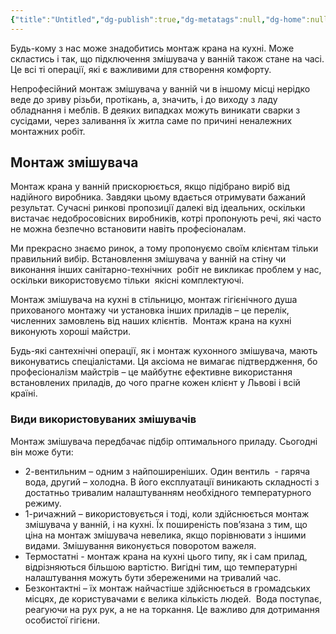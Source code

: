 ```yaml
---
{"title":"Untitled","dg-publish":true,"dg-metatags":null,"dg-home":null,"permalink":"/vstanovlennya-zmishuvacha/vstanovlennya-zmishuvacha/","dgPassFrontmatter":true,"noteIcon":""}
---
```


Будь-кому з нас може знадобитись монтаж крана на кухні. Може скластись і так, що підключення змішувача у ванній також стане на часі. Це всі ті операції, які є важливими для створення комфорту.

Непрофесійний монтаж змішувача у ванній чи в іншому місці нерідко веде до зриву різьби, протікань, а, значить, і до виходу з ладу обладнання і меблів. В деяких випадках можуть виникати сварки з сусідами, через заливання їх житла саме по причині неналежних монтажних робіт.
## Монтаж змішувача 

Монтаж крана у ванній прискорюється, якщо підібрано виріб від надійного виробника. Завдяки цьому вдається отримувати бажаний результат. Сучасні ринкові пропозиції далекі від ідеальних, оскільки вистачає недобросовісних виробників, котрі пропонують речі, які часто не можна безпечно встановити навіть професіоналам.

Ми прекрасно знаємо ринок, а тому пропонуємо своїм клієнтам тільки правильний вибір. Встановлення змішувача у ванній на стіну чи виконання інших санітарно-технічних  робіт не викликає проблем у нас, оскільки використовуємо тільки  якісні комплектуючі.

Монтаж змішувача на кухні в стільницю, монтаж гігієнічного душа прихованого монтажу чи установка інших приладів – це перелік, численних замовлень від наших клієнтів.  Монтаж крана на кухні виконують хороші майстри.

Будь-які сантехнічні операції, як і монтаж кухонного змішувача, мають виконуватись спеціалістами. Ця аксіома не вимагає підтвердження, бо професіоналізм майстрів – це майбутнє ефективне використання встановлених приладів, до чого прагне кожен клієнт у Львові і всій країні.
### Види використовуваних змішувачів

Монтаж змішувача передбачає підбір оптимального приладу. Сьогодні він може бути:

*   2-вентильним – одним з найпоширеніших. Один вентиль  - гаряча вода, другий – холодна. В його експлуатації виникають складності з достатньо тривалим налаштуванням необхідного температурного режиму.
*   1-ричажний – використовується і тоді, коли здійснюється монтаж змішувача у ванній, і на кухні. Їх поширеність пов’язана з тим, що ціна на монтаж змішувача невелика, якщо порівнювати з іншими видами. Змішування виконується поворотом важеля.
*   Термостатні - монтаж крана на кухні цього типу, як і сам прилад, відрізняються більшою вартістю. Вигідні тим, що температурні налаштування можуть бути збереженими на тривалий час.
*   Безконтактні – їх монтаж найчастіше здійснюється в громадських місцях, де користувачами є велика кількість людей.  Вода поступає, реагуючи на рух рук, а не на торкання. Це важливо для дотримання особистої гігієни.
